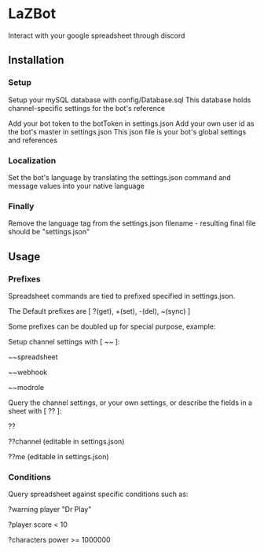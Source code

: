 # LaZBot

Interact with your google spreadsheet through discord


## Installation

### Setup

Setup your mySQL database with config/Database.sql
This database holds channel-specific settings for the bot's reference

Add your bot token to the botToken in settings.json
Add your own user id as the bot's master in settings.json
This json file is your bot's global settings and references

### Localization

Set the bot's language by translating the settings.json command and message values into your native language 

### Finally

Remove the language tag from the settings.json filename - resulting final file should be "settings.json"


## Usage

### Prefixes

Spreadsheet commands are tied to prefixed specified in settings.json. 

The Default prefixes are [ ?(get), +(set), -(del), ~(sync) ]


Some prefixes can be doubled up for special purpose, example:

Setup channel settings with [ ~~ ]:

~~spreadsheet <spreadsheetURL>

~~webhook <webhookURL>

~~modrole <botModeratorRole>


Query the channel settings, or your own settings, 
or describe the fields in a sheet with [ ?? ]:

??<sheet>

??channel       (editable in settings.json)

??me            (editable in settings.json)


### Conditions

Query spreadsheet against specific conditions such as:

?warning player "Dr Play"

?player score < 10

?characters power >= 1000000
